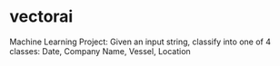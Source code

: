 # vectorai

Machine Learning Project:
  Given an input string, classify into one of 4 classes: Date, Company Name, Vessel, Location
